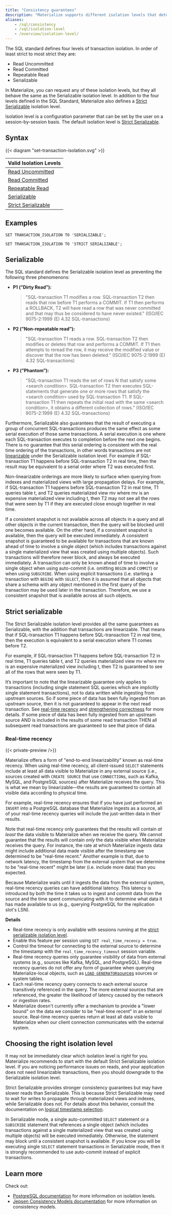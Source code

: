 ```yaml
---
title: "Consistency guarantees"
description: "Materialize supports different isolation levels that determine how it isolates the execution of transactions."
aliases:
    - /sql/consistency
    - /sql/isolation-level
    - /overview/isolation-level/
---
```


The SQL standard defines four levels of transaction isolation. In order of least strict to most strict they are:

-   Read Uncommitted
-   Read Committed
-   Repeatable Read
-   Serializable

In Materialize, you can request any of these isolation
levels, but they all behave the same as the Serializable isolation level. In addition to the four levels defined in the
SQL Standard, Materialize also defines a [Strict Serializable](#strict-serializable) isolation level.

Isolation level is a configuration parameter that can be set by the user on a session-by-session basis. The default isolation level is
[Strict Serializable](#strict-serializable).

## Syntax

{{< diagram "set-transaction-isolation.svg" >}}

| Valid Isolation Levels                      |
| ------------------------------------------- |
| [Read Uncommitted](#serializable)           |
| [Read Committed](#serializable)             |
| [Repeatable Read](#serializable)            |
| [Serializable](#serializable)               |
| [Strict Serializable](#strict-serializable) |

## Examples

```mzsql
SET TRANSACTION_ISOLATION TO 'SERIALIZABLE';
```

```mzsql
SET TRANSACTION_ISOLATION TO 'STRICT SERIALIZABLE';
```

## Serializable

The SQL standard defines the Serializable isolation level as preventing the following three phenomenons:

-   **P1 (”Dirty Read”):**

    > "SQL-transaction T1 modifies a row. SQL-transaction T2 then reads that row before T1 performs a
    > COMMIT. If T1 then performs a ROLLBACK, T2 will have read a row that was never committed and that may thus be
    > considered to have never existed."
    > (ISO/IEC 9075-2:1999 (E) 4.32 SQL-transactions)

-   **P2 (”Non-repeatable read”):**

    > "SQL-transaction T1 reads a row. SQL-transaction T2 then modifies or deletes that row and performs
    > a COMMIT. If T1 then attempts to reread the row, it may receive the modified value or discover that the row has been
    > deleted."
    > (ISO/IEC 9075-2:1999 (E) 4.32 SQL-transactions)

-   **P3 (”Phantom”):**

    > "SQL-transaction T1 reads the set of rows N that satisfy some \<search condition\>. SQL-transaction
    > T2 then executes SQL-statements that generate one or more rows that satisfy the \<search condition\> used by
    > SQL-transaction T1. If SQL-transaction T1 then repeats the initial read with the same \<search condition\>, it obtains a
    > different collection of rows."
    > (ISO/IEC 9075-2:1999 (E) 4.32 SQL-transactions)

Furthermore, Serializable also guarantees that the result of executing a group of concurrent SQL-transactions produces
the same effect as some serial execution of those same transactions. A serial execution is one where each
SQL-transaction executes to completion before the next one begins. There is no guarantee that this serial ordering is
consistent with the real time ordering of the transactions, in other words transactions are not
[linearizable](https://jepsen.io/consistency/models/linearizable) under the Serializable isolation level. For example
if SQL-transaction T1 happens before SQL-transaction T2 in real time, then the result may be equivalent to a serial
order where T2 was executed first.

Non-linearizable orderings are more likely to surface when querying from indexes and materialized views with
large propagation delays. For example, if SQL-transaction T1 happens before SQL-transaction T2 in real time, T1 queries
table t, and T2 queries materialized view mv where mv is an expensive materialized view including t, then T2 may not see
all the rows that were seen by T1 if they are executed close enough together in real time.

If a consistent snapshot is not available across all objects in a query and all other objects in
the current transaction, then the query will be blocked until one becomes available. On the other
hand, if a consistent snapshot is available, then the query will be executed immediately. A
consistent snapshot is guaranteed to be available for transactions that are known ahead of time to
involve a single object (which includes transactions against a single materialized view that was
created using multiple objects). Such transactions will therefore never block, and always be
executed immediately. A transaction can only be known ahead of time to involve a single object when
using auto-commit (i.e. omitting `BEGIN` and `COMMIT`) or when using `SUBSCRIBE`. When using
explicit transactions (i.e. starting a transaction with `BEGIN`) with `SELECT`, then it is assumed
that all objects that share a schema with any object mentioned in the first query of the
transaction may be used later in the transaction. Therefore, we use a consistent snapshot that is
available across all such objects.

## Strict serializable

The Strict Serializable isolation level provides all the same guarantees as Serializable, with the addition that
transactions are linearizable. That means that if SQL-transaction T1 happens before SQL-transaction T2 in real time,
then the execution is equivalent to a serial execution where T1 comes before T2.

For example, if SQL-transaction T1 happens before SQL-transaction T2 in real time, T1 queries table t, and
T2 queries materialized view mv where mv is an expensive materialized view including t, then T2 is guaranteed to see all
of the rows that were seen by T1.

It’s important to note that the linearizable guarantee only applies to transactions (including single statement SQL
queries which are implicitly single statement transactions), not to data written while ingesting from upstream sources.
So if some piece of data has been fully ingested from an upstream source, then it is not guaranteed to appear in the
next read transaction. See [real-time recency](#real-time-recency) and [strengthening correctness](https://github.com/MaterializeInc/materialize/issues/13107) for more details. If some
piece of data has been fully ingested from an upstream source AND is included in the results of some read transaction
THEN all subsequent read transactions are guaranteed to see that piece of data.

### Real-time recency

{{< private-preview />}}

Materialize offers a form of "end-to-end linearizability" known as real-time
recency. When using real-time recency, all client-issued `SELECT` statements
include at least all data visible to Materialize in any external source (i.e.,
sources created with `CREATE SOURCE` that use `CONNECTION`s, such as Kafka,
MySQL, and PostgreSQL sources) after Materialize receives the query. This is
what we mean by linearizable––the results are guaranteed to contain all visible
data according to physical time.

For example, real-time recency ensures that if you have just performed an
`INSERT` into a PostgreSQL database that Materialize ingests as a source, all of
your real-time recency queries will include the just-written data in their
results.

Note that real-time recency only guarantees that the results will contain _at
least_ the data visible to Materialize when we receive the query. We cannot
guarantee that the results will contain _only_ the data visible when Materialize
receives the query. For instance, the rate at which Materialize ingests data
might include additional data made visible after the timestamp we determined to
be "real-time recent." Another example is that, due to network latency, the
timestamp from the external system that we determine to be "real-time recent"
might be later (i.e. include more data) than you expected.

Because Materialize waits until it ingests the data from the external system,
real-time recency queries can have additional latency. This latency is
introduced by both the time it takes us to ingest and commit data from the
source and the time spent communicating with it to determine what data it has
made available to us (e.g., querying PostgreSQL for the replication slot's LSN).

**Details**

-   Real-time recency is only available with sessions running at the [strict
    serializable isolation level](#strict-serializable).
-   Enable this feature per session using `SET real_time_recency = true`.
-   Control the timeout for connecting to the external source to determine the
    timestamp with the `real_time_recency_timeout` session variable.
-   Real-time recency queries only guarantee visibility of data from external
    systems (e.g., sources like Kafka, MySQL, and PostgreSQL). Real-time recency
    queries do not offer any form of guarantee when querying Materialize-local
    objects, such as [`LOAD
    GENERATOR`sources](/sql/create-source/load-generator/) sources or system
    tables.
-   Each real-time recency query connects to each external source transitively
    referenced in the query. The more external sources that are referenced, the
    greater the likelihood of latency caused by the network or ingestion rates.
-   Materialize doesn't currently offer a mechanism to provide a "lower bound" on
    the data we consider to be "real-time recent" in an external source. Real-time
    recency queries return at least all data visible to Materialize when our
    client connection communicates with the external system.

## Choosing the right isolation level

It may not be immediately clear which isolation level is right for you. Materialize recommends to start with the default
Strict Serializable isolation level. If you are noticing performance issues on reads, and your application does not need
linearizable transactions, then you should downgrade to the Serializable isolation level.

Strict Serializable provides stronger consistency guarantees but may have slower reads than Serializable. This is
because Strict Serializable may need to wait for writes to propagate through materialized views and indexes, while
Serializable does not. For details about this behavior, consult the documentation
on [logical timestamp selection](/sql/functions/now_and_mz_now#logical-timestamp-selection).

In Serializable mode, a single auto-committed `SELECT` statement or a `SUBSCRIBE`
statement that references a single object (which includes transactions against a single
materialized view that was created using multiple objects) will be executed immediately. Otherwise,
the statement may block until a consistent snapshot is available. If you know you will be executing
single `SELECT` statement transactions in Serializable mode, then it is strongly
recommended to use auto-commit instead of explicit transactions.

## Learn more

Check out:

-   [PostgreSQL documentation](https://www.postgresql.org/docs/current/transaction-iso.html) for more information on
    isolation levels.
-   [Jepsen Consistency Models documentation](https://jepsen.io/consistency) for more information on consistency models.
